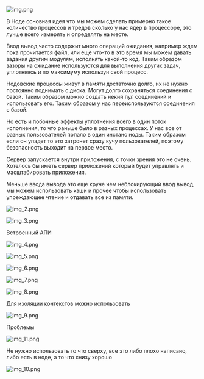 ![img.png](img.png)

В Ноде основная идея что мы можем сделать примерно такое количество процессов и тредов сколько 
у нас ядер в процессоре, это лучше всего измерять и определять на месте.

Ввод вывод часто содержит много операций ожидания, например ждем пока прочитается файл, или еще что-то
в это время мы можем давать задания другим модулям, исполнять какой-то код. Таким образом зазоры на ожидание
используются для выполнения других задач, уплотняясь и по максимуму используя свой процесс.

Нодовские процессы живут в памяти достаточно долго, их не нужно постоянно поднимать с диска. Могут долго 
сохраняться соединения с базой. Таким образом можно создать некий пул соединений и использовать его. Таким
образом у нас переиспользуются соединения с базой.

Но есть и побочные эффекты уплотнения всего в один поток исполнения, то что раньше было в разных процессах.
У нас все от разных пользователей попало в один инстанс ноды. Таким образом если он упадет то это затронет сразу 
кучу пользователей, поэтому безопасность выходит на первое место.

Сервер запускается внутри приложения, с точки зрения это не очень. Хотелось бы иметь сервер приложений который 
будет управлять и масштабировать приложения.

Меньше ввода вывода это еще круче чем неблокирующий ввод вывод, мы можем использовать кэши и прочее чтобы 
использовать упреждающее чтение и отдавать все из памяти.

![img_2.png](img_2.png)

![img_3.png](img_3.png)

Встроенный АПИ 

![img_4.png](img_4.png)

![img_5.png](img_5.png)

![img_6.png](img_6.png)

![img_7.png](img_7.png)

![img_8.png](img_8.png)

Для изоляции контекстов можно использовать 

![img_9.png](img_9.png)

Проблемы


![img_11.png](img_11.png)

Не нужно использовать то что сверху, все это либо плохо написано, либо есть в ноде, а то что снизу хорошо

![img_10.png](img_10.png)
